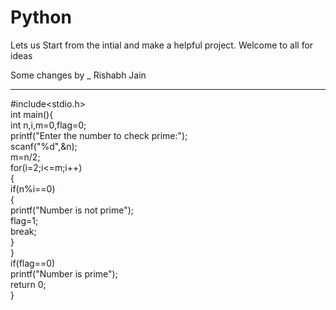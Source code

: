 # Python
Lets us Start from the intial and make a helpful project. Welcome to all for ideas 


Some changes by _ Rishabh Jain

************************************************************

#include<stdio.h>  
int main(){    
int n,i,m=0,flag=0;    
printf("Enter the number to check prime:");    
scanf("%d",&n);    
m=n/2;    
for(i=2;i<=m;i++)    
{    
if(n%i==0)    
{    
printf("Number is not prime");    
flag=1;    
break;    
}    
}    
if(flag==0)    
printf("Number is prime");     
return 0;  
 }    
